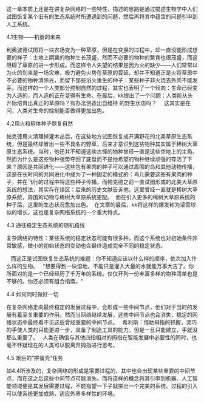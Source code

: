 这一章本质上还是在讲复杂网络的一些特性，描述的思路是通过描述生物学中人们试图恢复某个旧有的生态系统时所遭遇到的问题，然后再将其中蕴含的问题引申到人工系统。

4.1生物——机器的未来

利奥波德试图将一块农场变为一种草原，但是在变换的过程中，却一直没能形成想要的样子：土地上期冀的物种生长茂盛，然而不必要的物种的繁育也很茂盛，而这阻碍了草原的进一步形成。而这样令人失望的结果是因为火的缺少——人们常常以为火的到来是一场灾难，极力避免火势在草原的蔓延，却并不知道正是火将草原中不必要的物种清除光，而留下那些浴火重生的种子：某些种子非火烧去外壳不能发芽。而这样的一个人类部分控制自然的过程，其实也表明了一个倾向：生命已经变为人造的，而人造的正在变得有生命。在最后，kk提出了一个问题：人类能从头开始培育出真正的草原吗？有办法创造出自维持 的野生状态吗？     这其实是在问，人类对生命的控制能否做得更加出色。

4.2用火和软体种子恢复自然

帕克德用火清理掉灌木丛后，在这些地方试图恢复成开满野花的北美草原生态系统，但是最终却冒出一些不具名的野草，后来才意识到这些物种其实属于稀树大草原生态系统。当时，他还并不知道这些古怪的物种曾经一直是这些空地上的主角。然而为什么是这些物种强势夺回了底盘而不是他希望的物种继续顽强的存活了下来？原因是共同进化——这些包有果肉的种子可以通过周围的鸟和其他动物传播，这是在长时间的共同进化中成为了一种固定的模式的：鸟儿需要这些有果肉的种子，并在飞行的过程中将这些种子传播。而帕克德之前一直试图形成的北美大草原系统的想法，其实存在误区：后来的历史文献告诉他，这里曾经一直就是稀树大草原系统，周围的动物与稀树大草原系统更配。  而在引入更多的稀树大草原系统的种子后，这里的生态状况愈加出色。  在文章的最后，kk将这样的爆发称为滚雪球似的增长，这也是复杂网络系统的一个重大特点。

4.3 通往稳定生态系统的随机路线

复杂网络的特性：某些系统的稳定状态可能有很多种，而这个系统也对初始条件非常敏感，微小的初始状态的变动也会最终造成完全不同的稳定状态。

   而这正是试图恢复生态系统的难题：你不知道应该以什么样的顺序，依次加入什么样的生物。   “想要得到一块湿地，不能只是灌入大量的水就能万事大吉了。你所面对的是一个已经经历了千万年的系统。仅仅开列一份丰富多样的物种清单也是不够的。你还必须有组合指南。“

4.4 如何同时做好一切

在复杂网络走向最终稳定的发展过程中，会形成一些中间节点，他们对于当时的发展有着至关重要的作用。然而当网络继续发展，这些中间节点也会消失，稳定的网络状态中最终看不见这些曾经重要的中间节点。   希利斯：借助拇指的抓握，灵巧的手使人类的只能更进一步，具备了制造工具的能力。但是一旦只能建立，手就没那么重要了。   人类在确信与其他四指相对的拇指在智能发展中必要性的同时，也毫不怀疑现在的人类可以脱离开拇指进行思考。

4.5 艰巨的”拼蛋壳“任务

如4.4所涉及的，复杂网络的形成是需要过程的，其中也会出现某些重要的中间节点，而在这之后这些中间节点可能消失。而将这样的概念将其引申到机器、人工智能领域便是其发展需要过程，不能指望一下子就拼出一个完美的系统。过程的引入可以使系统更加成熟，适应外界多样性的环境。

  



